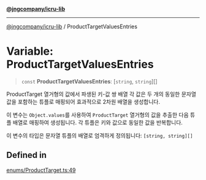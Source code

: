 [**@jngcompany/icru-lib**](../README.md)

***

[@jngcompany/icru-lib](../globals.md) / ProductTargetValuesEntries

# Variable: ProductTargetValuesEntries

> `const` **ProductTargetValuesEntries**: [`string`, `string`][]

ProductTarget 열거형의 값에서 파생된 키-값 쌍 배열
각 값은 두 개의 동일한 문자열 값을 포함하는 튜플로 매핑되어 효과적으로 2차원 배열을 생성합니다.

이 변수는 `Object.values`를 사용하여 `ProductTarget` 열거형의 값을 추출한 다음
튜플 배열로 매핑하여 생성됩니다. 각 튜플은 키와 값으로 동일한 값을 반복합니다.

이 변수의 타입은 문자열 튜플의 배열로 엄격하게 정의됩니다:
`[string, string][]`

## Defined in

[enums/ProductTarget.ts:49](https://github.com/jngcompany/icru-lib/blob/cee5a8006a4970de6269ef7414374f6c7339529e/src/enums/ProductTarget.ts#L49)
